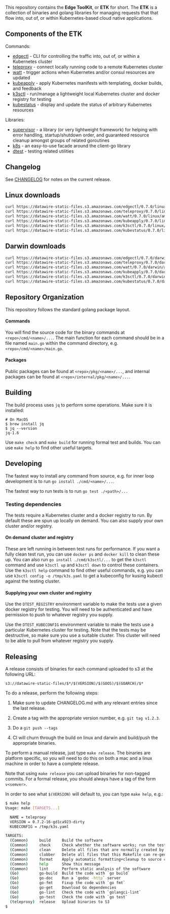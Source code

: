 This repository contains the <b>Edge ToolKit</b>, or <b>ETK</b> for
short. The <b>ETK</b> is a collection of binaries and golang libraries
for managing requests that that flow into, out of, or within
Kubernetes-based cloud native applications.

## Components of the ETK

Commands:

- [edgectl](docs/edgectl.md) - CLI for controlling the traffic into, out of, or within a Kubernetes cluster
- [teleproxy](docs/teleproxy.md) - connect locally running code to a remote Kubernetes cluster
- [watt](docs/watt.md) - trigger actions when Kubernetes and/or consul resources are updated
- [kubeapply](docs/kubeapply.md) - apply Kubernetes manifests with templating, docker builds, and feedback
- [k3sctl](docs/k3sctl.md) - run/manage a lightweight local Kubernetes cluster and docker registry for testing
- [kubestatus](docs/kubestatus.md) - display and update the status of arbitrary Kubernetes resources

Libraries:

- [supervisor](https://godoc.org/github.com/datawire/ambassador/pkg/supervisor) - a library (or very lightweight framework) for helping with error handling, startup/shutdown order, and guaranteed resource cleanup amongst groups of related goroutines
- [k8s](https://godoc.org/github.com/datawire/ambassador/pkg/k8s) - an easy-to-use facade around the client-go library
- [dtest](https://godoc.org/github.com/datawire/ambassador/pkg/dtest) - testing related utilities

## Changelog

See [CHANGELOG](./CHANGELOG.md) for notes on the current release.

## Linux downloads

```bash
curl https://datawire-static-files.s3.amazonaws.com/edgectl/0.7.0/linux/amd64/edgectl -o edgectl && chmod a+x edgectl
curl https://datawire-static-files.s3.amazonaws.com/teleproxy/0.7.0/linux/amd64/teleproxy -o teleproxy && chmod a+x teleproxy
curl https://datawire-static-files.s3.amazonaws.com/watt/0.7.0/linux/amd64/watt -o watt && chmod a+x watt
curl https://datawire-static-files.s3.amazonaws.com/kubeapply/0.7.0/linux/amd64/kubeapply -o kubeapply && chmod a+x kubeapply
curl https://datawire-static-files.s3.amazonaws.com/k3sctl/0.7.0/linux/amd64/k3sctl -o k3sctl && chmod a+x k3sctl
curl https://datawire-static-files.s3.amazonaws.com/kubestatus/0.7.0/linux/amd64/kubestatus -o kubestatus && chmod a+x kubestatus
```

## Darwin downloads

```bash
curl https://datawire-static-files.s3.amazonaws.com/edgectl/0.7.0/darwin/amd64/edgectl -o edgectl && chmod a+x edgectl
curl https://datawire-static-files.s3.amazonaws.com/teleproxy/0.7.0/darwin/amd64/teleproxy -o teleproxy && chmod a+x teleproxy
curl https://datawire-static-files.s3.amazonaws.com/watt/0.7.0/darwin/amd64/watt -o watt && chmod a+x watt
curl https://datawire-static-files.s3.amazonaws.com/kubeapply/0.7.0/darwin/amd64/kubeapply -o kubeapply && chmod a+x kubeapply
curl https://datawire-static-files.s3.amazonaws.com/k3sctl/0.7.0/darwin/amd64/k3sctl -o k3sctl && chmod a+x k3sctl
curl https://datawire-static-files.s3.amazonaws.com/kubestatus/0.7.0/darwin/amd64/kubestatus -o kubestatus && chmod a+x kubestatus
```

## Repository Organization

This repository follows the standard golang package layout.

#### Commands

You will
find the source code for the binary commands at
`<repo>/cmd/<name>/...`. The main function for each command should be
in a file named `main.go` within the command directory,
e.g. `<repo>/cmd/<name>/main.go`.

#### Packages

Public packages can be found at `<repo>/pkg/<name>/...`, and internal
packages can be found at `<repo>/internal/pkg/<name>/...`.


## Building

The build process uses `jq` to perform some operations. Make sure it is installed:

```console
# On MacOS
$ brew install jq
$ jq --version
jq-1.6
```

Use `make check` and `make build` for running formal test and
builds. You can use `make help` to find other useful targets.

## Developing

The fastest way to install any command from source, e.g. for inner
loop development is to run `go install ./cmd/<name>/...`.

The fastest way to run tests is to run `go test ./<path>/...`

### Testing dependencies

The tests require a Kubernetes cluster and a docker registry to
run. By default these are spun up locally on demand. You can also
supply your own cluster and/or registry.

#### On demand cluster and registry

These are left running in between test runs for performance. If you
want a fully clean test run, you can use `docker ps` and `docker kill`
to clean these up. You can also run `go install ./cmd/k3sctl/...` to
get the `k3sctl` command and use `k3sctl up` and `k3sctl down` to
control these containers. Use the `k3sctl help` command to find other
useful commands, e.g. you can use `k3sctl config -o /tmp/k3s.yaml` to
get a kubeconfig for kusing kubectl against the testing cluster.

#### Supplying your own cluster and registry

Use the `DTEST_REGISTRY` environment variable to make the tests use a
given docker registry for testing. You will need to be authenticated
and have permission to push to whatever registry you supply.

Use the `DTEST_KUBECONFIG` environment variable to make the tests use
a particular Kubernetes cluster for testing. Note that the tests may
be destructive, so make sure you use a suitable cluster. This cluster
will need to be able to pull from whatever registry you supply.

## Releasing

A release consists of binaries for each command uploaded to s3 at the
following URL:

```
s3://datawire-static-files/$*/$(VERSION)/$(GOOS)/$(GOARCH)/$*
```

To do a release, perform the following steps:

1. Make sure to update CHANGELOG.md with any relevant entries since
   the last release.

2. Create a tag with the appropriate version number, e.g. `git tag v1.2.3`.

3. Do a `git push --tags`

4. CI will churn through the build on linux and darwin and build/push
   the appropriate binaries.

To perform a manual release, just type `make release`. The binaries
are platform specific, so you will need to do this on both a mac and a
linux machine in order to have a complete release.

Note that using `make release` you can upload binaries for non-tagged
commits. For a formal release, you should always have a tag of the
form `v<semver>`.

In order to see what `$(VERSION)` will default to, you can type
`make help`, e.g.:

```bash
$ make help
Usage: make [TARGETS...]

  NAME = teleproxy
  VERSION = 0.7.2-16-gd1ca923-dirty
  KUBECONFIG = /tmp/k3s.yaml

TARGETS:
  (Common)     build     Build the software
  (Common)     check     Check whether the software works; run the tests
  (Common)     clean     Delete all files that are normally created by building the software
  (Common)     clobber   Delete all files that this Makefile can re-generate
  (Common)     format    Apply automatic formatting+cleanup to source code
  (Common)     help      Show this message
  (Common)     lint      Perform static analysis of the software
  (Go)         go-build  Build the code with `go build`
  (Go)         go-doc    Run a `godoc -http` server
  (Go)         go-fmt    Fixup the code with `go fmt`
  (Go)         go-get    Download Go dependencies
  (Go)         go-lint   Check the code with `golangci-lint`
  (Go)         go-test   Check the code with `go test`
  (teleproxy)  release   Upload binaries to S3
$ 
```
